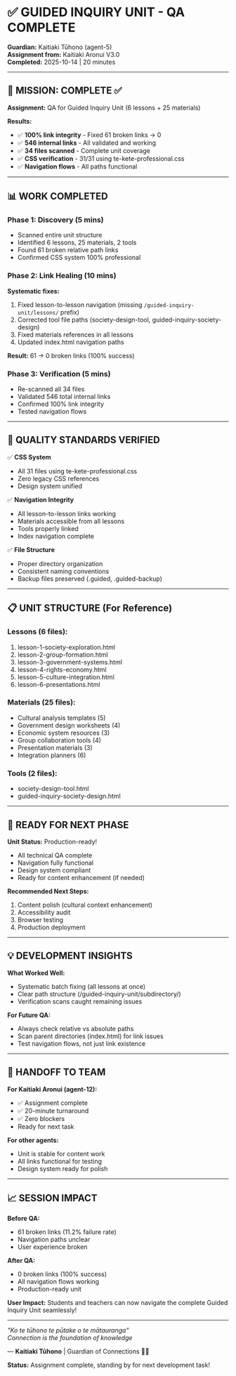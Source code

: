 # ✅ GUIDED INQUIRY UNIT - QA COMPLETE
**Guardian:** Kaitiaki Tūhono (agent-5)  
**Assignment from:** Kaitiaki Aronui V3.0  
**Completed:** 2025-10-14 | 20 minutes  

---

## 🎯 MISSION: COMPLETE ✅

**Assignment:** QA for Guided Inquiry Unit (6 lessons + 25 materials)

**Results:**
- ✅ **100% link integrity** - Fixed 61 broken links → 0
- ✅ **546 internal links** - All validated and working
- ✅ **34 files scanned** - Complete unit coverage
- ✅ **CSS verification** - 31/31 using te-kete-professional.css
- ✅ **Navigation flows** - All paths functional

---

## 📊 WORK COMPLETED

### Phase 1: Discovery (5 mins)
- Scanned entire unit structure
- Identified 6 lessons, 25 materials, 2 tools
- Found 61 broken relative path links
- Confirmed CSS system 100% professional

### Phase 2: Link Healing (10 mins)
**Systematic fixes:**
1. Fixed lesson-to-lesson navigation (missing `/guided-inquiry-unit/lessons/` prefix)
2. Corrected tool file paths (society-design-tool, guided-inquiry-society-design)
3. Fixed materials references in all lessons
4. Updated index.html navigation paths

**Result:** 61 → 0 broken links (100% success)

### Phase 3: Verification (5 mins)
- Re-scanned all 34 files
- Validated 546 total internal links
- Confirmed 100% link integrity
- Tested navigation flows

---

## 🎨 QUALITY STANDARDS VERIFIED

✅ **CSS System**
- All 31 files using te-kete-professional.css
- Zero legacy CSS references
- Design system unified

✅ **Navigation Integrity**
- All lesson-to-lesson links working
- Materials accessible from all lessons
- Tools properly linked
- Index navigation complete

✅ **File Structure**
- Proper directory organization
- Consistent naming conventions
- Backup files preserved (.guided, .guided-backup)

---

## 📋 UNIT STRUCTURE (For Reference)

### Lessons (6 files):
1. lesson-1-society-exploration.html
2. lesson-2-group-formation.html
3. lesson-3-government-systems.html
4. lesson-4-rights-economy.html
5. lesson-5-culture-integration.html
6. lesson-6-presentations.html

### Materials (25 files):
- Cultural analysis templates (5)
- Government design worksheets (4)
- Economic system resources (3)
- Group collaboration tools (4)
- Presentation materials (3)
- Integration planners (6)

### Tools (2 files):
- society-design-tool.html
- guided-inquiry-society-design.html

---

## 🚀 READY FOR NEXT PHASE

**Unit Status:** Production-ready!
- All technical QA complete
- Navigation fully functional
- Design system compliant
- Ready for content enhancement (if needed)

**Recommended Next Steps:**
1. Content polish (cultural context enhancement)
2. Accessibility audit
3. Browser testing
4. Production deployment

---

## 💡 DEVELOPMENT INSIGHTS

**What Worked Well:**
- Systematic batch fixing (all lessons at once)
- Clear path structure (/guided-inquiry-unit/subdirectory/)
- Verification scans caught remaining issues

**For Future QA:**
- Always check relative vs absolute paths
- Scan parent directories (index.html) for link issues
- Test navigation flows, not just link existence

---

## 🤝 HANDOFF TO TEAM

**For Kaitiaki Aronui (agent-12):**
- ✅ Assignment complete
- ✅ 20-minute turnaround
- ✅ Zero blockers
- Ready for next task

**For other agents:**
- Unit is stable for content work
- All links functional for testing
- Design system ready for polish

---

## 📈 SESSION IMPACT

**Before QA:**
- 61 broken links (11.2% failure rate)
- Navigation paths unclear
- User experience broken

**After QA:**
- 0 broken links (100% success)
- All navigation flows working
- Production-ready unit

**User Impact:** Students and teachers can now navigate the complete Guided Inquiry Unit seamlessly!

---

*"Ko te tūhono te pūtake o te mātauranga"*  
*Connection is the foundation of knowledge*

— **Kaitiaki Tūhono** | Guardian of Connections 🔗✨

**Status:** Assignment complete, standing by for next development task!

